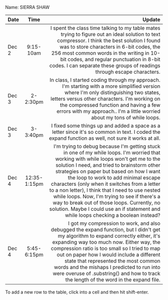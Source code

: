 Name: SIERRA SHAW

| Date  |     Time     |                                                                                                                                                                                                                                                                                                                                                                                                                                                                                                                                                              Update |
|:------|:------------:|--------------------------------------------------------------------------------------------------------------------------------------------------------------------------------------------------------------------------------------------------------------------------------------------------------------------------------------------------------------------------------------------------------------------------------------------------------------------------------------------------------------------------------------------------------------------:|
| Dec 2 |  9:15-10am   |                                                                                                                                                                                                          I spent the class time talking to my table mates trying to figure out an ideal solution to text compressor. I think the best solution I found was to store characters in 6-bit codes, the 256 most common words in the writing in 10-bit codes, and regular punctuation in 8-bit codes. I can separate these groups of readings through escape characters. |
| Dec 3 |   2-2:30pm   |                                                                                                                                                                                                                                                         In class, I started coding through my approach. I'm starting with a more simplified version where I'm only distinguishing two states, letters versus other characters. I'm working on the compressed function and having a few errors with my approach.. I'm a little worried about my tons of while loops. |
| Dec 3 |   3-3:40pm   |                                                                                                                                                                                                                                                                                                                                                                                                                   I fixed some things up and added a space as a letter since it's so common in text. I coded the expand function as well, not sure it works at all. |
| Dec 4 | 12:35-1:15pm | I'm trying to debug because I'm getting stuck in one of my while loops. I'm worried that working with while loops won't get me to the solution I need, and tried to brainstorm other strategies on paper but based on how I want the loop to work to add minimal escape characters (only when it switches from a letter to a non letter), I think that I need to use nested while loops. Now, I'm trying to see if there's a way to break out of those loops. Currently, no solution. Maybe I could use an if statement and while loops checking a boolean instead? |
| Dec 4 | 5:45-6:15pm  |                                                                                                         I got my compression to work, and also debugged the expand function, but I didn't get my algorithm to expand correctly either, it's expanding way too much now. Either way, the compression ratio is too small so I tried to map out on paper how I would include a different state that represented the most common words and the mishaps I predicted to run into were overuse of .substring() and how to track the length of the word in the expand file. |


To add a new row to the table, click into a cell and then hit shift-enter.